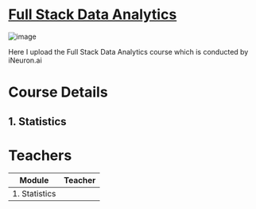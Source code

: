 # [Full Stack Data Analytics](https://github.com/MohammadWasiq0786/Full-Stack-Data-Analytics)

![image](https://user-images.githubusercontent.com/57321948/196933065-4b16c235-f3b9-4391-9cfe-4affcec87c35.png)

Here I upload the Full Stack Data Analytics course which is conducted by iNeuron.ai

# Course Details

## 1. Statistics





# Teachers

| Module | Teacher |
| ------ | ------- |
| 1. Statistics | | [Krish Naik](https://www.linkedin.com/in/naikkrish/) |
